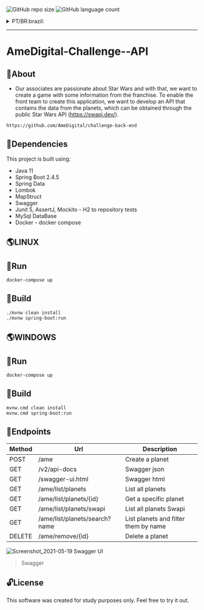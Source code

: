 ![GitHub repo size](https://img.shields.io/github/repo-size/AlianPro/AmeDigital-Challenge--API)
![GitHub language count](https://img.shields.io/github/languages/count/AlianPro/AmeDigital-Challenge--API)

<details id="english">
  <summary>PT/BR:brazil:</summary>
  
  # AmeDigital-Challenge--API

## :page_with_curl:Sobre
- Nossos associados são aficionados por Star Wars e com isso, queremos criar um jogo com algumas informações da franquia. Para possibilitar a equipe de front criar essa aplicação, queremos desenvolver uma API que contenha os dados dos planetas, que podem ser obtidas pela API pública do Star Wars (https://swapi.dev/).
```console
https://github.com/AmeDigital/challenge-back-end
```

## :bookmark_tabs:Dependências

Este projeto é construido usando:

- Java 11
- Spring Boot 2.4.5
- Spring Data
- Lombok
- MapStruct
- Swagger
- Junit 5, AssertJ, Mockito - H2 para o repositório de teste
- MySql DataBase
- Docker - docker compose


## :earth_americas:LINUX
## :whale:Run
```console
docker-compose up
```
## :hammer:Build
```console
./mvnw clean install
./mvnw spring-boot:run
```

## :earth_americas:WINDOWS
## :whale:Run
```console
docker-compose up
```
## :hammer:Build
```console
mvnw.cmd clean install 
mvnw.cmd spring-boot:run
```

## :mag_right:Endpoints

|Método | 	Url		| 	Descrição |
|-------| ------- | ----------- |
|POST|/ame| 	Criar um planeta|
|GET| /v2/api-docs| 	Swagger json|
|GET|/swagger-ui.html| 	Swagger html|
|GET|/ame/list/planets| 	Listar todos os planetas|
|GET|/ame/list/planets/{id}| 	Escolher um planeta específico|
|GET|/ame/list/planets/swapi| 	Listar todos os planetas do Swapi|
|GET|/ame/list/planets/search?name| 	Listar os planetas e filtre-os por nome|
|DELETE|/ame/remove/{id}| 	Deletar um planeta|

![Screenshot_2021-05-19 Swagger UI](https://user-images.githubusercontent.com/13512651/118895482-a249e600-b8dc-11eb-9f02-6bc11d0469a7.png)
>Swagger

## :unlock:Licença 

Este software foi criado apenas para fins de estudo. Sinta-se à vontade para experimentar. 

</details>

---
  
# AmeDigital-Challenge--API

## :page_with_curl:About
- Our associates are passionate about Star Wars and with that, we want to create a game with some information from the franchise. To enable the front team to create this application, we want to develop an API that contains the data from the planets, which can be obtained through the public Star Wars API (https://swapi.dev/).
```console
https://github.com/AmeDigital/challenge-back-end
```

## :bookmark_tabs:Dependencies

This project is built using:

- Java 11
- Spring Boot 2.4.5
- Spring Data
- Lombok
- MapStruct
- Swagger
- Junit 5, AssertJ, Mockito - H2 to repository tests
- MySql DataBase
- Docker - docker compose


## :earth_americas:LINUX
## :whale:Run
```console
docker-compose up
```
## :hammer:Build
```console
./mvnw clean install
./mvnw spring-boot:run
```

## :earth_americas:WINDOWS
## :whale:Run
```console
docker-compose up
```
## :hammer:Build
```console
mvnw.cmd clean install 
mvnw.cmd spring-boot:run
```

## :mag_right:Endpoints

|Method | 	Url		| 	Description |
|-------| ------- | ----------- |
|POST|/ame| 	Create a planet|
|GET| /v2/api-docs| 	Swagger json|
|GET|/swagger-ui.html| 	Swagger html|
|GET|/ame/list/planets| 	List all planets|
|GET|/ame/list/planets/{id}| 	Get a specific planet|
|GET|/ame/list/planets/swapi| 	List all planets Swapi|
|GET|/ame/list/planets/search?name| 	List planets and filter them by name|
|DELETE|/ame/remove/{id}| 	Delete a planet|


![Screenshot_2021-05-19 Swagger UI](https://user-images.githubusercontent.com/13512651/118895482-a249e600-b8dc-11eb-9f02-6bc11d0469a7.png)
>Swagger


## :unlock:License 

This software was created for study purposes only. Feel free to try it out.
